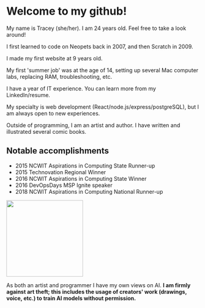 # Welcome to my github!
My name is Tracey (she/her). I am 24 years old. Feel free to take a look around!

I first learned to code on Neopets back in 2007, and then Scratch in 2009. 

I made my first website at 9 years old. 

My first 'summer job' was at the age of 14, setting up several Mac computer labs, replacing RAM, troubleshooting, etc.

I have a year of IT experience. You can learn more from my LinkedIn/resume.

My specialty is web development (React/node.js/express/postgreSQL), but I am always open to new experiences.

Outside of programming, I am an artist and author. I have written and illustrated several comic books.

## Notable accomplishments
- 2015 NCWIT Aspirations in Computing State Runner-up
- 2015 Technovation Regional Winner
- 2016 NCWIT Aspirations in Computing State Winner
- 2016 DevOpsDays MSP Ignite speaker
- 2018 NCWIT Aspirations in Computing National Runner-up

<img src="https://user-images.githubusercontent.com/7820165/219100820-6d3aa336-fa56-4899-9119-24424b511aae.jpg" width="200">

As both an artist and programmer I have my own views on AI. **I am firmly against art theft; this includes the usage of creators' work (drawings, voice, etc.) to train AI models without permission.**
